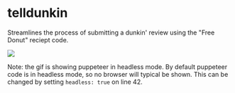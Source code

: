 # telldunkin
Streamlines the process of submitting a dunkin' review using the "Free Donut" reciept code.

![](https://i.imgur.com/RuvPcXW.gif)

Note: the gif is showing puppeteer in headless mode. By default puppeteer code is in headless mode, so no browser will typical be shown. This can be changed by setting `headless: true` on line 42.
